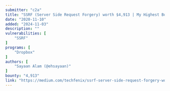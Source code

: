 ```yaml
---
submitter: "c2a"
title: "SSRF (Server Side Request Forgery) worth $4,913 | My Highest Bounty Ever !"
date: "2020-11-10"
added: "2024-11-03"
description: ""
vulnerabilities: [
    "SSRF"
]
programs: [
    "Dropbox"
]
authors: [
    "Sayaan Alam (@ehsayaan)"
]
bounty: "4,913"
link: "https://medium.com/techfenix/ssrf-server-side-request-forgery-worth-4913-my-highest-bounty-ever-7d733bb368cb"
---
```




